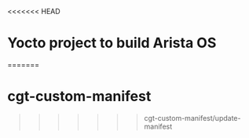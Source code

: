 <<<<<<< HEAD
# Yocto project to build Arista OS
=======
# cgt-custom-manifest
>>>>>>> cgt-custom-manifest/update-manifest
